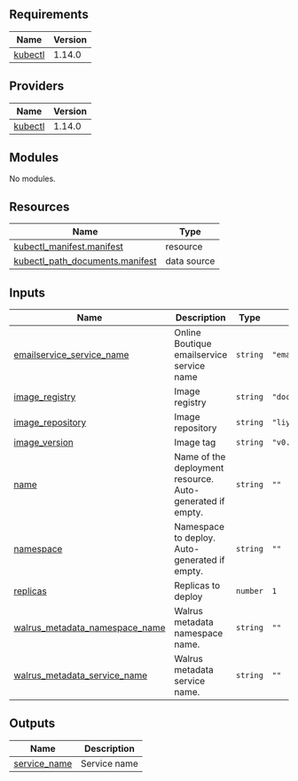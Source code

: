 ## Requirements

| Name | Version |
|------|---------|
| <a name="requirement_kubectl"></a> [kubectl](#requirement\_kubectl) | 1.14.0 |

## Providers

| Name | Version |
|------|---------|
| <a name="provider_kubectl"></a> [kubectl](#provider\_kubectl) | 1.14.0 |

## Modules

No modules.

## Resources

| Name | Type |
|------|------|
| [kubectl_manifest.manifest](https://registry.terraform.io/providers/gavinbunney/kubectl/1.14.0/docs/resources/manifest) | resource |
| [kubectl_path_documents.manifest](https://registry.terraform.io/providers/gavinbunney/kubectl/1.14.0/docs/data-sources/path_documents) | data source |

## Inputs

| Name | Description | Type | Default | Required |
|------|-------------|------|---------|:--------:|
| <a name="input_emailservice_service_name"></a> [emailservice\_service\_name](#input\_emailservice\_service\_name) | Online Boutique emailservice service name | `string` | `"emailservice"` | no |
| <a name="input_image_registry"></a> [image\_registry](#input\_image\_registry) | Image registry | `string` | `"docker.io"` | no |
| <a name="input_image_repository"></a> [image\_repository](#input\_image\_repository) | Image repository | `string` | `"liyinlin"` | no |
| <a name="input_image_version"></a> [image\_version](#input\_image\_version) | Image tag | `string` | `"v0.8.0"` | no |
| <a name="input_name"></a> [name](#input\_name) | Name of the deployment resource. Auto-generated if empty. | `string` | `""` | no |
| <a name="input_namespace"></a> [namespace](#input\_namespace) | Namespace to deploy. Auto-generated if empty. | `string` | `""` | no |
| <a name="input_replicas"></a> [replicas](#input\_replicas) | Replicas to deploy | `number` | `1` | no |
| <a name="input_walrus_metadata_namespace_name"></a> [walrus\_metadata\_namespace\_name](#input\_walrus\_metadata\_namespace\_name) | Walrus metadata namespace name. | `string` | `""` | no |
| <a name="input_walrus_metadata_service_name"></a> [walrus\_metadata\_service\_name](#input\_walrus\_metadata\_service\_name) | Walrus metadata service name. | `string` | `""` | no |

## Outputs

| Name | Description |
|------|-------------|
| <a name="output_service_name"></a> [service\_name](#output\_service\_name) | Service name |
